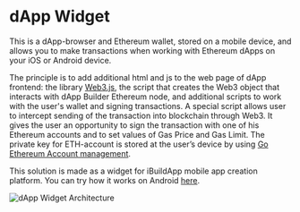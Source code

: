 # dApp Widget

This is a dApp-browser and Ethereum wallet, stored on a mobile device, and allows you to make transactions when working with Ethereum dApps on your iOS or Android device.

The principle is to add additional html and js to the web page of dApp frontend: the library [Web3.js](https://github.com/ethereum/web3.js), the script that creates the Web3 object that interacts with dApp Builder Ethereum node, and additional scripts to work with the user's wallet and signing transactions. A special script allows user to intercept sending of the transaction into blockchain through Web3. It gives the user an opportunity to sign the transaction with one of his Ethereum accounts and to set values of Gas Price and Gas Limit. The private key for ETH-account is stored at the user’s device by using [Go Ethereum Account management](https://github.com/ethereum/go-ethereum/wiki/Mobile:-Account-management).

This solution is made as a widget for iBuildApp mobile app creation platform. You can try how it works on Android [here](http://ibuildapp.com/dapps.php).

![dApp Widget Architecture](https://dapps.ibuildapp.com/images/architecture.png)
